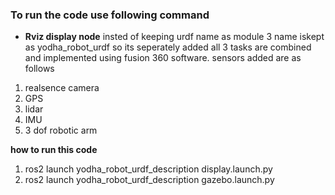 
### To run the code use following command
- **Rviz display node**
insted of keeping urdf name as module 3 name iskept as yodha_robot_urdf so its seperately added
all 3 tasks are combined and implemented using fusion 360 software.
sensors added are as follows
1) realsence camera
2) GPS
3) lidar
4) IMU
5) 3 dof robotic arm

**how to run this code**
1) ros2 launch yodha_robot_urdf_description display.launch.py
2) ros2 launch yodha_robot_urdf_description gazebo.launch.py 

